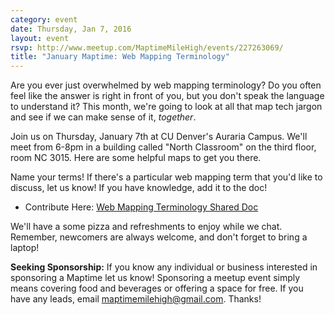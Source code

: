 ```yaml
---
category: event
date: Thursday, Jan 7, 2016
layout: event
rsvp: http://www.meetup.com/MaptimeMileHigh/events/227263069/
title: "January Maptime: Web Mapping Terminology"
---
```


Are you ever just overwhelmed by web mapping terminology? Do you often feel like the answer is right in front of you, but you don't speak the language to understand it? This month, we're going to look at all that map tech jargon and see if we can make sense of it, _together_.

Join us on Thursday, January 7th at CU Denver's Auraria Campus. We'll meet from 6-8pm in a building called "North Classroom" on the third floor, room NC 3015. Here are some helpful maps to get you there.

Name your terms! If there's a particular web mapping term that you'd like to discuss, let us know! If you have knowledge, add it to the doc!

- Contribute Here: [Web Mapping Terminology Shared Doc](https://docs.google.com/document/d/1pjrX7F3w9X1987aAtSvR88aa_UM9YnMfxmr5qDUi6Pc/edit?usp=sharing)

We'll have a some pizza and refreshments to enjoy while we chat. Remember, newcomers are always welcome, and don't forget to bring a laptop!

**Seeking Sponsorship:** If you know any individual or business interested in sponsoring a Maptime let us know! Sponsoring a meetup event simply means covering food and beverages or offering a space for free. If you have any leads, email maptimemilehigh@gmail.com. Thanks!
